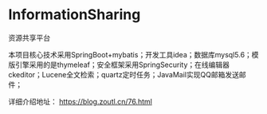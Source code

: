 # InformationSharing
资源共享平台

本项目核心技术采用SpringBoot+mybatis；开发工具idea；数据库mysql5.6；模版引擎采用的是thymeleaf；安全框架采用SpringSecurity；在线编辑器ckeditor；Lucene全文检索；quartz定时任务；JavaMail实现QQ邮箱发送邮件；

详细介绍地址：
https://blog.zoutl.cn/76.html
